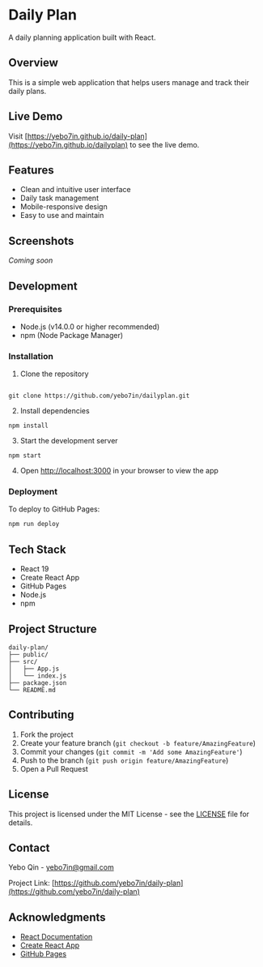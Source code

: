 # Daily Plan

A daily planning application built with React.

## Overview

This is a simple web application that helps users manage and track their daily plans.

## Live Demo

Visit [https://yebo7in.github.io/daily-plan](https://yebo7in.github.io/dailyplan) to see the live demo.

## Features

- Clean and intuitive user interface
- Daily task management
- Mobile-responsive design
- Easy to use and maintain

## Screenshots

_Coming soon_

## Development

### Prerequisites

- Node.js (v14.0.0 or higher recommended)
- npm (Node Package Manager)

### Installation

1. Clone the repository
```

git clone https://github.com/yebo7in/dailyplan.git
```


2. Install dependencies
```
npm install
```

3. Start the development server
```
npm start
```

4. Open [http://localhost:3000](http://localhost:3000) in your browser to view the app

### Deployment

To deploy to GitHub Pages:
```bash
npm run deploy
```

## Tech Stack

- React 19
- Create React App
- GitHub Pages
- Node.js
- npm

## Project Structure

```
daily-plan/
├── public/
├── src/
│   ├── App.js
│   └── index.js
├── package.json
└── README.md
```

## Contributing

1. Fork the project
2. Create your feature branch (`git checkout -b feature/AmazingFeature`)
3. Commit your changes (`git commit -m 'Add some AmazingFeature'`)
4. Push to the branch (`git push origin feature/AmazingFeature`)
5. Open a Pull Request

## License

This project is licensed under the MIT License - see the [LICENSE](LICENSE) file for details.

## Contact

Yebo Qin - [yebo7in@gmail.com](mailto:yebo7in@gmail.com)

Project Link: [https://github.com/yebo7in/daily-plan](https://github.com/yebo7in/daily-plan)

## Acknowledgments

- [React Documentation](https://reactjs.org/)
- [Create React App](https://create-react-app.dev/)
- [GitHub Pages](https://pages.github.com/)
```

